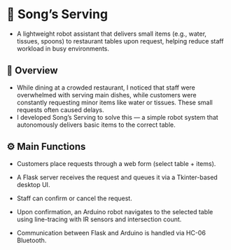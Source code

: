 # 🧾 Song’s Serving
- A lightweight robot assistant that delivers small items (e.g., water, tissues, spoons) to restaurant tables upon request, helping reduce staff workload in busy environments.

## 📌 Overview
- While dining at a crowded restaurant, I noticed that staff were overwhelmed with serving main dishes, while customers were constantly requesting minor items like water or tissues.
These small requests often caused delays.
- I developed Song’s Serving to solve this — a simple robot system that autonomously delivers basic items to the correct table.

## ⚙️ Main Functions
- Customers place requests through a web form (select table + items).

- A Flask server receives the request and queues it via a Tkinter-based desktop UI.

- Staff can confirm or cancel the request.

- Upon confirmation, an Arduino robot navigates to the selected table using line-tracing with IR sensors and intersection count.

- Communication between Flask and Arduino is handled via HC-06 Bluetooth.
